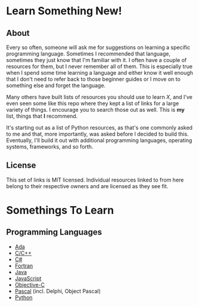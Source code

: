 # Learn Something New!

## About

Every so often, someone will ask me for suggestions on learning a specific programming language. Sometimes I recommended that language, sometimes they just know that I'm familiar with it. I often have a couple of resources for them, but I never remember all of them. This is especially true when I spend some time learning a language and either know it well enough that I don't need to refer back to those beginner guides or I move on to something else and forget the language.

Many others have built lists of resources you should use to learn _X_, and I've even seen some like this repo where they kept a list of links for a large variety of things. I encourage you to search those out as well. This is **my** list, things that **I** recommend.

It's starting out as a list of Python resources, as that's one commonly asked to me and that, more importantly, was asked before I decided to build this. Eventually, I'll build it out with additional programming languages, operating systems, frameworks, and so forth.

## License

This set of links is MIT licensed. Individual resources linked to from here belong to their respective owners and are licensed as they see fit.

# Somethings To Learn

## Programming Languages

+ [Ada](https://github.com/rnelson/learnsomethingnew/blob/master/programming_languages/ada.md)
+ [C/C++](https://github.com/rnelson/learnsomethingnew/blob/master/programming_languages/cpp.md)
+ [C#](https://github.com/rnelson/learnsomethingnew/blob/master/programming_languages/csharp.md)
+ [Fortran](https://github.com/rnelson/learnsomethingnew/blob/master/programming_languages/fortran.md)
+ [Java](https://github.com/rnelson/learnsomethingnew/blob/master/programming_languages/java.md)
+ [JavaScript](https://github.com/rnelson/learnsomethingnew/blob/master/programming_languages/javascript.md)
+ [Objective-C](https://github.com/rnelson/learnsomethingnew/blob/master/programming_languages/objc.md)
+ [Pascal](https://github.com/rnelson/learnsomethingnew/blob/master/programming_languages/pascal.md) (incl. Delphi, Object Pascal)
+ [Python](https://github.com/rnelson/learnsomethingnew/blob/master/programming_languages/python.md)
